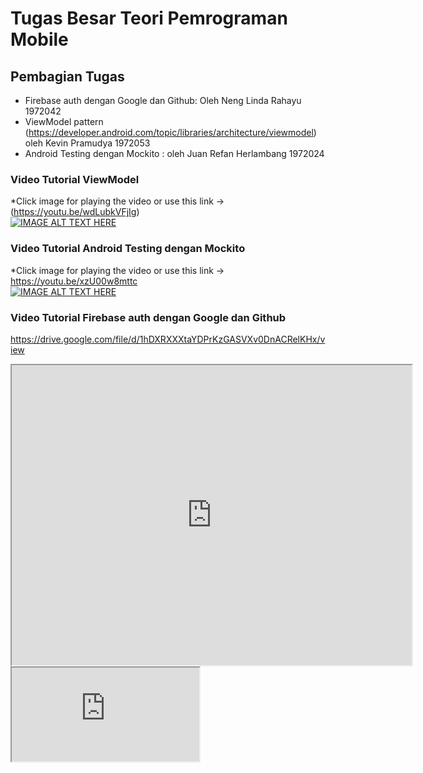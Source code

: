 # Tugas Besar Teori Pemrograman Mobile


## Pembagian Tugas 
- Firebase auth dengan Google dan Github: Oleh Neng Linda Rahayu 1972042
- ViewModel pattern (https://developer.android.com/topic/libraries/architecture/viewmodel) oleh Kevin Pramudya 1972053
- Android Testing dengan Mockito : oleh Juan Refan Herlambang 1972024

### Video Tutorial ViewModel
*Click image for playing the video or use this link -> (https://youtu.be/wdLubkVFjIg) <br />
  [![IMAGE ALT TEXT HERE](https://img.youtube.com/vi/wdLubkVFjIg/0.jpg)](https://www.youtube.com/watch?v=wdLubkVFjIg)
  
### Video Tutorial Android Testing dengan Mockito
*Click image for playing the video or use this link -> https://youtu.be/xzU00w8mttc <br />
[![IMAGE ALT TEXT HERE](https://img.youtube.com/vi/xzU00w8mttc/0.jpg)](https://www.youtube.com/watch?v=xzU00w8mttc)

### Video Tutorial Firebase auth dengan Google dan Github

https://drive.google.com/file/d/1hDXRXXXtaYDPrKzGASVXv0DnACRelKHx/view

<!DOCTYPE html>
<html>
<body>
  
  <iframe src="https://drive.google.com/file/d/1hDXRXXXtaYDPrKzGASVXv0DnACRelKHx/preview" width="640" height="480" allow="autoplay"></iframe>
  
  <!--aloow full screen add tag -->
  
<iframe allowfullscreen="allowfullscreen" src="https://drive.google.com/file/d/1hDXRXXXtaYDPrKzGASVXv0DnACRelKHx/preview" ></iframe>

</body>
</html>


